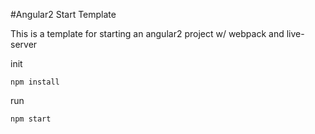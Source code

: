 #Angular2 Start Template

This is a template for starting an angular2 project w/ webpack and live-server

init
```
npm install
```

run
```
npm start
```